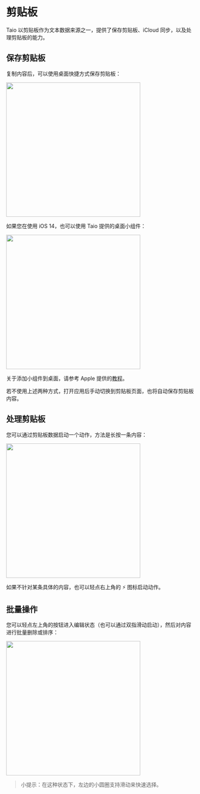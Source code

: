 # 剪贴板

Taio 以剪贴板作为文本数据来源之一，提供了保存剪贴板、iCloud 同步，以及处理剪贴板的能力。

## 保存剪贴板

复制内容后，可以使用桌面快捷方式保存剪贴板：

<img src="/cn/quick-start/assets/IMG_1.png" width="360" />

如果您在使用 iOS 14，也可以使用 Taio 提供的桌面小组件：

<img src="/cn/quick-start/assets/IMG_2.png" width="360" />

关于添加小组件到桌面，请参考 Apple 提供的[教程](https://support.apple.com/zh-cn/HT207122)。

若不使用上述两种方式，打开应用后手动切换到剪贴板页面，也将自动保存剪贴板内容。

## 处理剪贴板

您可以通过剪贴板数据启动一个动作，方法是长按一条内容：

<img src="/cn/quick-start/assets/IMG_3.png" width="360" />

如果不针对某条具体的内容，也可以轻点右上角的 ⚡️ 图标启动动作。

## 批量操作

您可以轻点左上角的按钮进入编辑状态（也可以通过双指滑动启动），然后对内容进行批量删除或排序：

<img src="/cn/quick-start/assets/IMG_4.png" width="360" />

> 小提示：在这种状态下，左边的小圆圈支持滑动来快速选择。